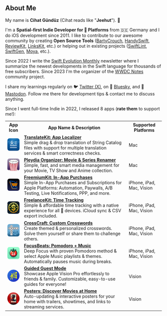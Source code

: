## About Me

My name is **Cihat Gündüz** (Cihat reads like "**Jeehut**"). 👋

I'm a **Spatial-first Indie Developer for  Platforms** from 🇩🇪 Germany and I do iOS development since 2011. I like to contribute to our awesome community by creating **Open Source Tools** ([BartyCrouch](https://github.com/FlineDev/BartyCrouch), [HandySwift](https://github.com/FlineDev/HandySwift), [ReviewKit](https://github.com/FlineDev/ReviewKit), [LinksKit](https://github.com/FlineDev/LinksKit), etc.) or helping out in existing projects ([SwiftLint](https://github.com/realm/SwiftLint), [SwiftGen](https://github.com/SwiftGen/SwiftGen), [Moya](https://github.com/Moya/Moya), etc.).

Since 2022 I write the [Swift Evolution Monthly](https://swiftevolution.substack.com/?ref=github.com) newsletter where I summarize the newest developments in the Swift language for thousands of free subscribers. Since 2023 I'm the organizer of the [WWDC Notes](https://wwdcnotes.com/?ref=github.com) community project.

I share my learnings regularly on 🐦 [Twitter (X)](https://twitter.com/Jeehut), on 🦋 [Bluesky](https://bsky.app/profile/jeehut.bsky.social), and 🦣 [Mastodon](https://iosdev.space/@Jeehut). Follow me there for development tips & contact me to discuss anything.

Since I went full-time Indie in 2022, I released 8 apps (**rate them** to support me!):

<table>
  <tr>
    <th>App Icon</th>
    <th>App Name & Description</th>
    <th>Supported Platforms</th>
  </tr>
  <tr>
    <td>
      <a href="https://apps.apple.com/app/apple-store/id6476773066?pt=549314&ct=github.com&mt=8">
        <img src="https://raw.githubusercontent.com/FlineDev/HandySwift/main/Images/Apps/TranslateKit.webp" width="64" />
      </a>
    </td>
    <td>
      <a href="https://apps.apple.com/app/apple-store/id6476773066?pt=549314&ct=github.com&mt=8">
        <strong>TranslateKit: App Localizer</strong>
      </a>
      <br />
      Simple drag & drop translation of String Catalog files with support for multiple translation services & smart correctness checks.
    </td>
    <td>Mac</td>
  </tr>
  <tr>
    <td>
      <a href="https://apps.apple.com/app/apple-store/id6587583340?pt=549314&ct=github.com&mt=8">
        <img src="https://raw.githubusercontent.com/FlineDev/HandySwift/main/Images/Apps/PleydiaOrganizer.webp" width="64" />
      </a>
    </td>
    <td>
      <a href="https://apps.apple.com/app/apple-store/id6587583340?pt=549314&ct=github.com&mt=8">
        <strong>Pleydia Organizer: Movie & Series Renamer</strong>
      </a>
      <br />
      Simple, fast, and smart media management for your Movie, TV Show and Anime collection.
    </td>
    <td>Mac</td>
  </tr>
  <tr>
    <td>
      <a href="https://apps.apple.com/app/apple-store/id6502914189?pt=549314&ct=github.com&mt=8">
        <img src="https://raw.githubusercontent.com/FlineDev/HandySwift/main/Images/Apps/FreemiumKit.webp" width="64" />
      </a>
    </td>
    <td>
      <a href="https://apps.apple.com/app/apple-store/id6502914189?pt=549314&ct=github.com&mt=8">
        <strong>FreemiumKit: In-App Purchases</strong>
      </a>
      <br />
      Simple In-App Purchases and Subscriptions for Apple Platforms: Automation, Paywalls, A/B Testing, Live Notifications, PPP, and more.
    </td>
    <td>iPhone, iPad, Mac, Vision</td>
  </tr>
  <tr>
    <td>
      <a href="https://apps.apple.com/app/apple-store/id6480134993?pt=549314&ct=github.com&mt=8">
        <img src="https://raw.githubusercontent.com/FlineDev/HandySwift/main/Images/Apps/FreelanceKit.webp" width="64" />
      </a>
    </td>
    <td>
      <a href="https://apps.apple.com/app/apple-store/id6480134993?pt=549314&ct=github.com&mt=8">
        <strong>FreelanceKit: Time Tracking</strong>
      </a>
      <br />
      Simple & affordable time tracking with a native experience for all  devices. iCloud sync & CSV export included.
    </td>
    <td>iPhone, iPad, Mac, Vision</td>
  </tr>
  <tr>
    <td>
      <a href="https://apps.apple.com/app/apple-store/id6472669260?pt=549314&ct=github.com&mt=8">
        <img src="https://raw.githubusercontent.com/FlineDev/HandySwift/main/Images/Apps/CrossCraft.webp" width="64" />
      </a>
    </td>
    <td>
      <a href="https://apps.apple.com/app/apple-store/id6472669260?pt=549314&ct=github.com&mt=8">
        <strong>CrossCraft: Custom Crosswords</strong>
      </a>
      <br />
      Create themed & personalized crosswords. Solve them yourself or share them to challenge others.
    </td>
    <td>iPhone, iPad, Mac, Vision</td>
  </tr>
  <tr>
    <td>
      <a href="https://apps.apple.com/app/apple-store/id6477829138?pt=549314&ct=github.com&mt=8">
        <img src="https://raw.githubusercontent.com/FlineDev/HandySwift/main/Images/Apps/FocusBeats.webp" width="64" />
      </a>
    </td>
    <td>
      <a href="https://apps.apple.com/app/apple-store/id6477829138?pt=549314&ct=github.com&mt=8">
        <strong>FocusBeats: Pomodoro + Music</strong>
      </a>
      <br />
      Deep Focus with proven Pomodoro method & select Apple Music playlists & themes. Automatically pauses music during breaks.
    </td>
    <td>iPhone, iPad, Mac, Vision</td>
  </tr>
  <tr>
    <td>
      <a href="https://apps.apple.com/app/apple-store/id6479207869?pt=549314&ct=github.com&mt=8">
        <img src="https://raw.githubusercontent.com/FlineDev/HandySwift/main/Images/Apps/GuidedGuestMode.webp" width="64" />
      </a>
    </td>
    <td>
      <a href="https://apps.apple.com/app/apple-store/id6479207869?pt=549314&ct=github.com&mt=8">
        <strong>Guided Guest Mode</strong>
      </a>
      <br />
      Showcase Apple Vision Pro effortlessly to friends & family. Customizable, easy-to-use guides for everyone!
    </td>
    <td>Vision</td>
  </tr>
  <tr>
    <td>
      <a href="https://apps.apple.com/app/apple-store/id6478062053?pt=549314&ct=github.com&mt=8">
        <img src="https://raw.githubusercontent.com/FlineDev/HandySwift/main/Images/Apps/Posters.webp" width="64" />
      </a>
    </td>
    <td>
      <a href="https://apps.apple.com/app/apple-store/id6478062053?pt=549314&ct=github.com&mt=8">
        <strong>Posters: Discover Movies at Home</strong>
      </a>
      <br />
      Auto-updating & interactive posters for your home with trailers, showtimes, and links to streaming services.
    </td>
    <td>Vision</td>
  </tr>
</table>
